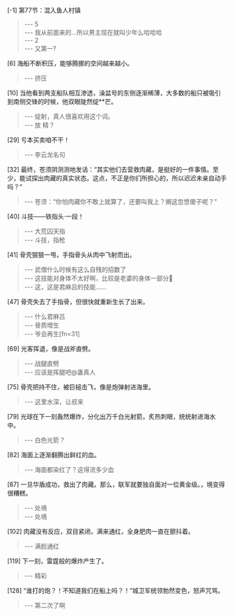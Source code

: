 
[-1] 第77节：混入鱼人村镇
>--- 5<br>
>--- 我从前面来的…所以男主现在就叫少年么哈哈哈<br>
>--- 2<br>
>--- 又第一?<br>

[6] 海船不断积压，能够腾挪的空间越来越小。
>--- 挤压<br>

[10] 当他看到两支船队相互渗透，澡盆号的东侧逐渐稀薄，大多数的船只被吸引到南侧交锋的时候，他双眼陡然绽**芒。
>--- 绽射，真人很喜欢用这个词。<br>
>--- 放 精？<br>

[29] 亏本买卖咱不干！
>--- 李云龙名句<br>

[32] 最终，苍须阴测测地发话：“其实他们去营救肉藏，是挺好的一件事情。至少，能试探出肉藏的真实状态。这点，不正是你们所担心的，所以迟迟未亲自动手吗？”
>--- 苍须：“你怕肉藏你不敢上就算了，还要叫我上？搁这忽悠傻子呢？”<br>

[40] 斗技——铁指头·一段！
>--- 大荒囚天指<br>
>--- 斗技，指枪<br>

[41] 骨壳狠狠一甩，手指骨头从肉中飞射而出。
>--- 武僧什么时候有这么自残的招数了<br>
>--- 这技能对身体不太好啊，比较是老婆的身体一部分🐶<br>
>--- 这，这是君麻吕的技能……<br>

[47] 骨壳失去了手指骨，但很快就重新生长了出来。
>--- 什么君麻吕<br>
>--- 骨质增生<br>
>--- 爷会再生[fn=31]<br>

[69] 光客挥退，像是战斧直劈。
>--- 战腿直劈<br>
>--- 应该是挥腿吧@蛊真人<br>

[75] 骨壳把持不住，被巨槌击飞，像是炮弹射进海里。
>--- 这里水深，让叔来<br>

[79] 光球在下一刻轰然爆炸，分化出万千白光射箭，炙热刺眼，统统射进海水中。
>--- 白色光箭？<br>

[82] 海面上逐渐翻腾出鲜红的血。
>--- 海面都染红了？这得流多少血<br>

[87] 一旦华盾成功，救出了肉藏。那么，联军就要独自面对一位黄金级。，境变得很糟糕。
>--- 处境<br>
>--- 处境<br>

[102] 肉藏没有反应，双目紧闭，满来通红，全身肥肉一直在颤抖着。
>--- 满脸通红<br>

[119] 下一刻，雷霆般的爆炸产生了。
>--- 精彩<br>

[128] “谁打的炮？！不知道我们在船上吗？！”城卫军统领勃然变色，怒声咒骂。
>--- 第二次了啊<br>
